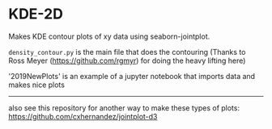 # KDE-2D
Makes KDE contour plots of xy data using seaborn-jointplot.

`density_contour.py` is the main file that does the contouring (Thanks to Ross Meyer (https://github.com/rgmyr) for doing the heavy lifting here)

'2019NewPlots' is an example of a jupyter notebook that imports data and makes nice plots

---

also see this repository for another way to make these types of plots:
https://github.com/cxhernandez/jointplot-d3

